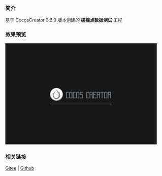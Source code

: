 ### 简介

基于 CocosCreator 3.6.0 版本创建的 **碰撞点数据测试** 工程

### 效果预览
![image](../../../gif/202203/2022030433.gif)

### 相关链接
[Gitee](https://gitee.com/mirrors_cocos-creator/example-3d/blob/master/physics-3d/assets/cases/scenes) | [Github](https://github.com/cocos-creator/example-3d/blob/master/physics-3d/assets/cases/scenes)
